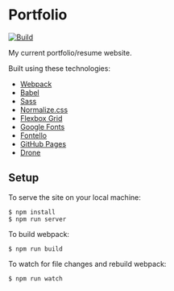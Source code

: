 # Portfolio

[![Build](https://drone.kputrajaya.com/api/badges/kiloev/portfolio/status.svg)](https://drone.kputrajaya.com/kiloev/portfolio)

My current portfolio/resume website.

Built using these technologies:
- [Webpack](https://webpack.js.org/)
- [Babel](https://babeljs.io/)
- [Sass](https://sass-lang.com/)
- [Normalize.css](https://necolas.github.io/normalize.css/)
- [Flexbox Grid](http://flexboxgrid.com/)
- [Google Fonts](https://fonts.google.com/)
- [Fontello](https://fontello.com/)
- [GitHub Pages](https://pages.github.com/)
- [Drone](https://drone.io/)

## Setup

To serve the site on your local machine:

```
$ npm install
$ npm run server
```

To build webpack:

```
$ npm run build
```


To watch for file changes and rebuild webpack:

```
$ npm run watch
```
